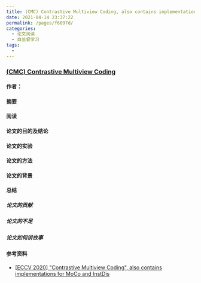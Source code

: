 ```yaml
---
title: (CMC) Contrastive Multiview Coding, also contains implementations for MoCo and InstDis
date: 2021-04-14 23:37:22
permalink: /pages/f6097d/
categories:
  - 论文阅读
  - 自监督学习
tags:
  - 
---
```

### [(CMC) Contrastive Multiview Coding](https://arxiv.org/abs/1906.05849)

#### 作者：

#### 摘要



#### 阅读



#### 论文的目的及结论



#### 论文的实验



#### 论文的方法



#### 论文的背景



#### 总结

##### 论文的贡献

##### 论文的不足

##### 论文如何讲故事

#### 参考资料

- [[ECCV 2020] "Contrastive Multiview Coding", also contains implementations for MoCo and InstDis](https://github.com/HobbitLong/CMC)

